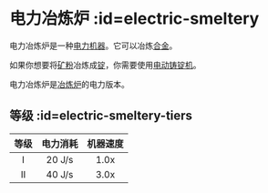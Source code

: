 # 电力冶炼炉 :id=electric-smeltery

电力冶炼炉是一种[电力机器](/Electric-Machines#machines)。它可以冶炼[合金](/Ingots#Alloys)。

如果你想要将[矿粉](/Dusts)冶炼成[锭](/Ingots)，你需要使用[电动铸锭机](/Electric-Ingot-Factory)。

电力冶炼炉是[冶炼炉](/Smeltery)的电力版本。

## 等级 :id=electric-smeltery-tiers

| 等级 | 电力消耗 | 机器速度 |
| :--: | :----: | :--------------: |
| I    | 20 J/s | 1.0x             |
| II   | 40 J/s | 3.0x             |
